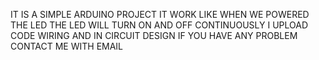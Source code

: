 IT IS A SIMPLE ARDUINO PROJECT IT WORK LIKE WHEN WE POWERED THE LED THE LED WILL TURN ON AND OFF CONTINUOUSLY I UPLOAD CODE WIRING AND IN CIRCUIT DESIGN IF YOU HAVE ANY PROBLEM CONTACT ME WITH EMAIL
